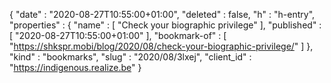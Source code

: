 {
  "date" : "2020-08-27T10:55:00+01:00",
  "deleted" : false,
  "h" : "h-entry",
  "properties" : {
    "name" : [ "Check your biographic privilege" ],
    "published" : [ "2020-08-27T10:55:00+01:00" ],
    "bookmark-of" : [ "https://shkspr.mobi/blog/2020/08/check-your-biographic-privilege/" ]
  },
  "kind" : "bookmarks",
  "slug" : "2020/08/3lxej",
  "client_id" : "https://indigenous.realize.be"
}

